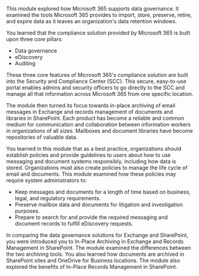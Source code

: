 This module explored how Microsoft 365 supports data governance. It examined the tools Microsoft 365 provides to import, store, preserve, retire, and expire data as it leaves an organization's data retention windows.

You learned that the compliance solution provided by Microsoft 365 is built upon three core pillars:

 -  Data governance
 -  eDiscovery
 -  Auditing

These three core features of Microsoft 365's compliance solution are built into the Security and Compliance Center (SCC). This secure, easy-to-use portal enables admins and security officers to go directly to the SCC and manage all that information across Microsoft 365 from one specific location.

The module then turned its focus towards in-place archiving of email messages in Exchange and records management of documents and libraries in SharePoint. Each product has become a reliable and common medium for communication and collaboration between information workers in organizations of all sizes. Mailboxes and document libraries have become repositories of valuable data.

You learned in this module that as a best practice, organizations should establish policies and provide guidelines to users about how to use messaging and document systems responsibly, including how data is stored. Organizations must also create policies to manage the life cycle of email and documents. This module examined how these policies may require system administrators to:

 -  Keep messages and documents for a length of time based on business, legal, and regulatory requirements.
 -  Preserve mailbox data and documents for litigation and investigation purposes.
 -  Prepare to search for and provide the required messaging and document records to fulfill eDiscovery requests.

In comparing the data governance solutions for Exchange and SharePoint, you were introduced you to In-Place Archiving in Exchange and Records Management in SharePoint. The module examined the differences between the two archiving tools. You also learned how documents are archived in SharePoint sites and OneDrive for Business locations. The module also explored the benefits of In-Place Records Management in SharePoint.
